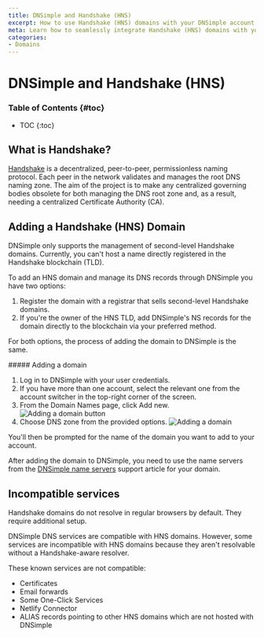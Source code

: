 ```yaml
---
title: DNSimple and Handshake (HNS)
excerpt: How to use Handshake (HNS) domains with your DNSimple account.
meta: Learn how to seamlessly integrate Handshake (HNS) domains with your DNSimple account, enhancing your domain management experience with decentralized technology.
categories:
- Domains
---
```


# DNSimple and Handshake (HNS)

### Table of Contents {#toc}

* TOC
{:toc}

## What is Handshake?

[Handshake](https://handshake.org/) is a decentralized, peer-to-peer, permissionless naming protocol. Each peer in the network validates and manages the root DNS naming zone. The aim of the project is to make any centralized governing bodies obsolete for both managing the DNS root zone and, as a result, needing a centralized Certificate Authority (CA).

## Adding a Handshake (HNS) Domain

<note>
DNSimple only supports the management of second-level Handshake domains. Currently, you can't host a name directly registered in the Handshake blockchain (TLD).
</note>

To add an HNS domain and manage its DNS records through DNSimple you have two options:

1. Register the domain with a registrar that sells second-level Handshake domains.
2. If you're the owner of the HNS TLD, add DNSimple's NS records for the domain directly to the blockchain via your preferred method.

For both options, the process of adding the domain to DNSimple is the same.

<div class="section-steps" markdown="1">
##### Adding a domain

1.  Log in to DNSimple with your user credentials.
1.  If you have more than one account, select the relevant one from the account switcher in the top-right corner of the screen.
1.  From the Domain Names page, click <label>Add new</label>.
  ![Adding a domain button](/files/add-a-domain.png)
1.  Choose <label>DNS zone</label> from the provided options.
  ![Adding a domain](/files/add-button-dns-zone.png)

You'll then be prompted for the name of the domain you want to add to your account.

After adding the domain to DNSimple, you need to use the name servers from the [DNSimple name servers](/articles/dnsimple-nameservers) support article for your domain.
</div>

## Incompatible services

<warning>
Handshake domains do not resolve in regular browsers by default. They require additional setup.
</warning>

DNSimple DNS services are compatible with HNS domains. However, some services are incompatible with HNS domains because they aren't resolvable without a Handshake-aware resolver.

These known services are not compatible:

* Certificates
* Email forwards
* Some One-Click Services
* Netlify Connector
* ALIAS records pointing to other HNS domains which are not hosted with DNSimple

